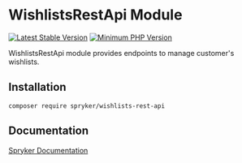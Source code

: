 # WishlistsRestApi Module
[![Latest Stable Version](https://poser.pugx.org/spryker/wishlists-rest-api/v/stable.svg)](https://packagist.org/packages/spryker/wishlists-rest-api)
[![Minimum PHP Version](https://img.shields.io/badge/php-%3E%3D%207.4-8892BF.svg)](https://php.net/)

WishlistsRestApi module provides endpoints to manage customer's wishlists.

## Installation

```
composer require spryker/wishlists-rest-api
```

## Documentation

[Spryker Documentation](https://docs.spryker.com)
